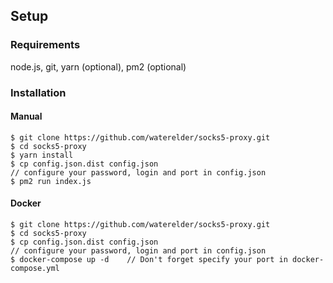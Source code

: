 ## Setup

### Requirements
node.js, git, yarn (optional), pm2 (optional)


### Installation

#### Manual
```
$ git clone https://github.com/waterelder/socks5-proxy.git
$ cd socks5-proxy
$ yarn install
$ cp config.json.dist config.json
// configure your password, login and port in config.json
$ pm2 run index.js

```
#### Docker

```
$ git clone https://github.com/waterelder/socks5-proxy.git
$ cd socks5-proxy
$ cp config.json.dist config.json
// configure your password, login and port in config.json
$ docker-compose up -d    // Don't forget specify your port in docker-compose.yml
```
